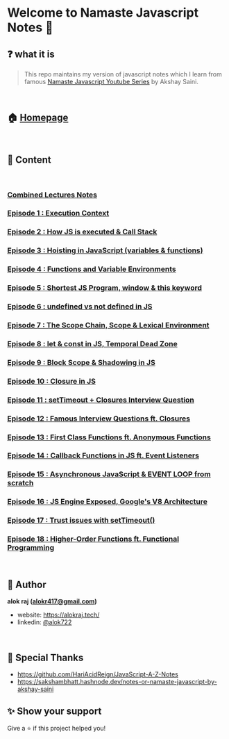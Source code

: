 # Welcome to Namaste Javascript Notes 🙏

## ❓ what it is

> This repo maintains my version of javascript notes which I learn from famous [Namaste Javascript Youtube Series](https://www.youtube.com/watch?v=pN6jk0uUrD8&list=PLlasXeu85E9cQ32gLCvAvr9vNaUccPVNP&index=1&ab_channel=AkshaySaini) by Akshay Saini.

<br>

## 🏠 [Homepage](URL)

<br>

## 📝 Content
<br>

### [**Combined Lectures Notes**](URL)

### [Episode 1 : Execution Context](URL)

### [Episode 2 : How JS is executed & Call Stack](URL)

### [Episode 3 : Hoisting in JavaScript (variables & functions)](URL)

### [Episode 4 : Functions and Variable Environments](URL)

### [Episode 5 : Shortest JS Program, window & this keyword](URL)

### [Episode 6 : undefined vs not defined in JS](URL)

### [Episode 7 : The Scope Chain, Scope & Lexical Environment](URL)

### [Episode 8 : let & const in JS, Temporal Dead Zone](URL)

### [Episode 9 : Block Scope & Shadowing in JS](URL)

### [Episode 10 : Closure in JS](URL)

### [Episode 11 : setTimeout + Closures Interview Question](URL)

### [Episode 12 : Famous Interview Questions ft. Closures](URL)

### [Episode 13 : First Class Functions ft. Anonymous Functions](URL)

### [Episode 14 : Callback Functions in JS ft. Event Listeners](URL)

### [Episode 15 : Asynchronous JavaScript & EVENT LOOP from scratch](URL)

### [Episode 16 : JS Engine Exposed, Google's V8 Architecture](URL)

### [Episode 17 : Trust issues with setTimeout()](URL)

### [Episode 18 : Higher-Order Functions ft. Functional Programming](URL)

<br>

## 👤 Author

 **alok raj (alokr417@gmail.com)**

* website: https://alokraj.tech/
* linkedin: [@alok722](https://linkedin.com/in/alok722)

<br>

## 🙏 Special Thanks
* https://github.com/HariAcidReign/JavaScript-A-Z-Notes
* https://sakshambhatt.hashnode.dev/notes-or-namaste-javascript-by-akshay-saini

## ✨ Show your support

Give a ⭐️ if this project helped you!